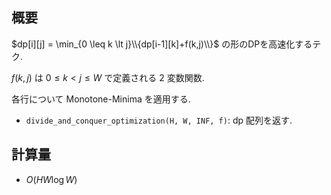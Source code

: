 ## 概要

$dp[i][j] = \min_{0 \leq k \lt j}\\{dp[i-1][k]+f(k,j)\\}$ の形のDPを高速化するテク.

$f(k,j)$ は $0 \leq k \lt j \leq W$ で定義される $2$ 変数関数.

各行について Monotone-Minima を適用する.


* `divide_and_conquer_optimization(H, W, INF, f)`: dp 配列を返す.

## 計算量

* $O(HW \log W)$
